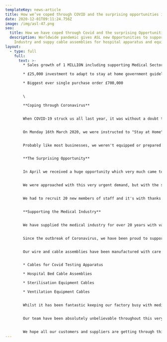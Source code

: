 ```yaml
---
templateKey: news-article
title: How we’ve coped through COVID and the surprising opportunities it has given us
date: 2020-12-01T09:11:24.756Z
image: /img/asl-47.png
seo:
  title: How we have coped through Covid and the surprising Opportunities
  description: Worldwide pandemic gives ASL new Opportunities to support Medical
    Industry and suppy cable assemblies for hospital apparatus and equipment
layout:
  - type: full
    full:
      text: >-
        * Sales growth of 1 MILLION including supporting Medical Sector

        * £25,000 investment to adapt to stay at home government guideline

        * Biggest ever single purchase order £700,000


        \

        **Coping through Coronavirus**


        When COVID-19 struck us all last year, it was without a doubt the most uncertain and worrying time for a lot of businesses.


        On Monday 16th March 2020, we were instructed to "Stay at Home" if you could work from home. The following morning we called all managers into an urgent meeting and discussed what we needed to do to start following the new government guidelines.


        Probably like most businesses, we weren't equipped or prepared for this change. We quickly recognised that we needed to invest £10,000 in new laptops for all those who would have to start working from home. This was a cost we hadn't budgeted for in the year, but we had no other option but to go ahead. Our IT Support did a super job getting the laptops arranged and we're thankful to our office staff, who all made the "work from home" transition very smooth and stress-free. 


        **The Surprising Opportunity**


        In April we received a huge opportunity which very much came to us as a surprise, and contributed towards a record growth in sales of £1million. The enquiry came from a UK company who have a manufacturing plant in India but due to the pandemic had to close their Indian factory.


        We were approached with this very urgent demand, but with the size of our factory and the available floor space, we had the ability to set up a production cells in a very short space of time. Proving we had spare capacity, equipment and resource to utilise at such short notice, we won our biggest ever contract worth £700,000.


        We had to recruit 20 new members of staff and it's with thanks to our local agency that supported us, by providing a team of skilled production operators that we had fully trained up in a matter of weeks. The contract lasted 6 months and apart from some long lead times on tooling, overall the project was a big success.


        **Supporting the Medical Industry**


        We have supplied the medical industry for over 20 years with various electrical [cable assemblies](www.assembly-solutions.com/cable-assemblies) and [wiring looms](www.assembly-solutions.com/wiring-loom) for apparatus and equipment. 


        Since the outbreak of Coronavirus, we have been proud to support Medical manufacturers with urgent orders after they saw a rapid increase in demand. 


        Our wire and cable assemblies have been manufactured with care and delivered to equipment in hospitals all over the world.


        * Cables for Covid Testing Apparatus

        * Hospital Bed Cable Assemblies

        * Sterilisation Equipment Cables

        * Ventilation Equipment Cables


        Whilst it has been fantastic keeping our factory busy with medical demand and opportunities, we have certainly felt the pain for a handful of our customers who are in suffering industries, especially those in Aviation and Hospitality. 


        Our team have been absolutely unbelievable throughout this very difficult year, and have pulled together in a way which is absolutely admirable. Every single person has supported all the changes we've made, and really risen to the challenge during this rapid growth. 


        We hope all our customers and suppliers are getting through this challenging time and if there is anything we can do to help, please get in touch.
---
```

